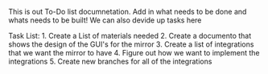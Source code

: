This is out To-Do list documnetation. 
Add in what needs to be done and whats needs to be built!
We can also devide up tasks here


Task List:
    1. Create a List of materials needed
    2. Create a documento that shows the design of the GUI's for the mirror
    3. Create a list of integrations that we want the mirror to have
    4. Figure out how we want to implement the integrations
    5. Create new branches for all of the integrations
    